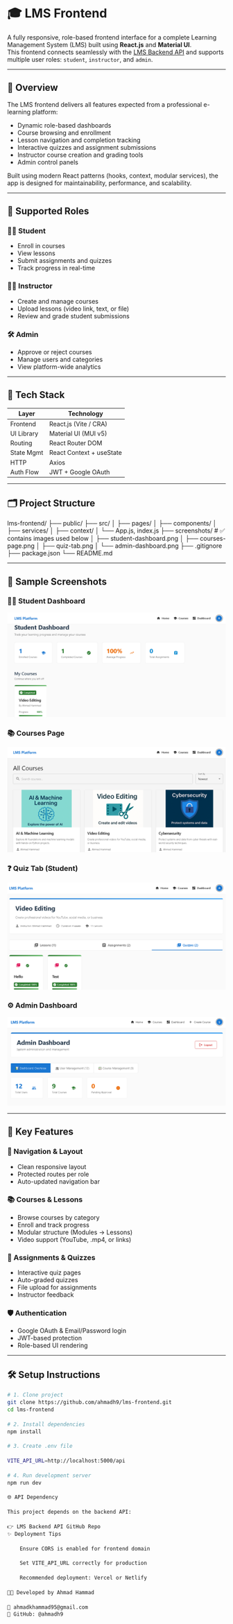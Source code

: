 

# 🎓 LMS Frontend

A fully responsive, role-based frontend interface for a complete Learning Management System (LMS) built using **React.js** and **Material UI**.  
This frontend connects seamlessly with the [LMS Backend API](https://github.com/ahmadh9/lms-backend-api) and supports multiple user roles: `student`, `instructor`, and `admin`.

---

## 🚀 Overview

The LMS frontend delivers all features expected from a professional e-learning platform:

- Dynamic role-based dashboards
- Course browsing and enrollment
- Lesson navigation and completion tracking
- Interactive quizzes and assignment submissions
- Instructor course creation and grading tools
- Admin control panels

Built using modern React patterns (hooks, context, modular services), the app is designed for maintainability, performance, and scalability.

---

## 👥 Supported Roles

### 🧑‍🎓 Student
- Enroll in courses
- View lessons
- Submit assignments and quizzes
- Track progress in real-time

### 🧑‍🏫 Instructor
- Create and manage courses
- Upload lessons (video link, text, or file)
- Review and grade student submissions

### 🛠️ Admin
- Approve or reject courses
- Manage users and categories
- View platform-wide analytics

---

## 🧩 Tech Stack

| Layer      | Technology               |
| ---------- | ------------------------ |
| Frontend   | React.js (Vite / CRA)    |
| UI Library | Material UI (MUI v5)     |
| Routing    | React Router DOM         |
| State Mgmt | React Context + useState |
| HTTP       | Axios                    |
| Auth Flow  | JWT + Google OAuth       |

---

## 🗂️ Project Structure

lms-frontend/
├── public/
├── src/
│ ├── pages/
│ ├── components/
│ ├── services/
│ ├── context/
│ └── App.js, index.js
├── screenshots/ # ✅ contains images used below
│ ├── student-dashboard.png
│ ├── courses-page.png
│ ├── quiz-tab.png
│ └── admin-dashboard.png
├── .gitignore
├── package.json
└── README.md


---

## 📸 Sample Screenshots

### 🧑‍🎓 Student Dashboard
![Student Dashboard](./screenshots/student-dashboard.png)

### 📚 Courses Page
![Courses Page](./screenshots/courses-page.png)

### ❓ Quiz Tab (Student)
![Quiz Tab](./screenshots/quiz-tab.png)

### ⚙️ Admin Dashboard
![Admin Dashboard](./screenshots/admin-dashboard.png)

---

## 🔑 Key Features

### 🧭 Navigation & Layout
- Clean responsive layout
- Protected routes per role
- Auto-updated navigation bar

### 📚 Courses & Lessons
- Browse courses by category
- Enroll and track progress
- Modular structure (Modules → Lessons)
- Video support (YouTube, .mp4, or links)

### 📝 Assignments & Quizzes
- Interactive quiz pages
- Auto-graded quizzes
- File upload for assignments
- Instructor feedback

### 🛡️ Authentication
- Google OAuth & Email/Password login
- JWT-based protection
- Role-based UI rendering

---

## 🛠️ Setup Instructions

```bash
# 1. Clone project
git clone https://github.com/ahmadh9/lms-frontend.git
cd lms-frontend

# 2. Install dependencies
npm install

# 3. Create .env file

VITE_API_URL=http://localhost:5000/api

# 4. Run development server
npm run dev

🌐 API Dependency

This project depends on the backend API:

👉 LMS Backend API GitHub Repo
✨ Deployment Tips

    Ensure CORS is enabled for frontend domain

    Set VITE_API_URL correctly for production

    Recommended deployment: Vercel or Netlify

👨‍💻 Developed by Ahmad Hammad

📧 ahmadkhammad95@gmail.com
🐙 GitHub: @ahmadh9
